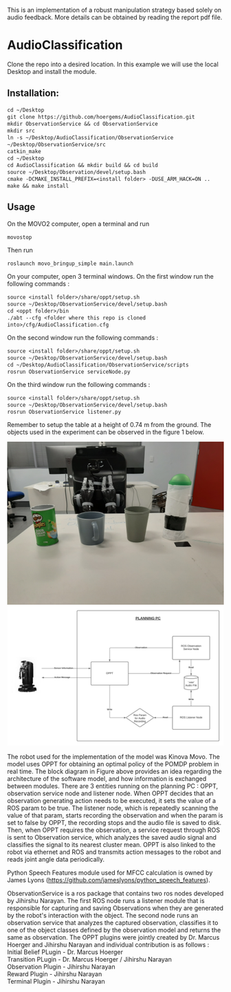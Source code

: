 This is an implementation of a robust manipulation strategy based solely on audio feedback. More details can be obtained by reading the report pdf file.

# AudioClassification


Clone the repo into a desired location. In this example we will use the local Desktop and install the module. 
## Installation:
    cd ~/Desktop
    git clone https://github.com/hoergems/AudioClassification.git
    mkdir ObservationService && cd ObservationService
    mkdir src
    ln -s ~/Desktop/AudioClassification/ObservationService ~/Desktop/ObservationService/src
    catkin_make
    cd ~/Desktop
    cd AudioClassification && mkdir build && cd build
    source ~/Desktop/Observation/devel/setup.bash
    cmake -DCMAKE_INSTALL_PREFIX=<install folder> -DUSE_ARM_HACK=ON ..
    make && make install

## Usage
On the MOVO2 computer, open a terminal and run

    movostop

Then run

    roslaunch movo_bringup_simple main.launch

On your computer, open 3 terminal windows. On the first window run the following commands : 

    source <install folder>/share/oppt/setup.sh
    source ~/Desktop/ObservationService/devel/setup.bash
    cd <oppt folder>/bin
    ./abt --cfg <folder where this repo is cloned into>/cfg/AudioClassification.cfg

On the second window run the following commands : 

    source <install folder>/share/oppt/setup.sh
    source ~/Desktop/ObservationService/devel/setup.bash
    cd ~/Desktop/AudioClassification/ObservationService/scripts
    rosrun ObservationService serviceNode.py


On the third window run the following commands : 

    source <install folder>/share/oppt/setup.sh
    source ~/Desktop/ObservationService/devel/setup.bash
    rosrun ObservationService listener.py

Remember to setup the table at a height of 0.74 m from the ground. The objects used in the experiment can be observed in the figure 1 below. 

![Figure 1](Objects.jpg)
![Figure 2](block_diagram.jpeg)

The robot used for the implementation of the model was Kinova Movo. The model uses OPPT for obtaining an optimal policy of the POMDP problem in real time. The block diagram in Figure above provides an idea regarding the architecture of the software model, and how information is exchanged between modules. There are 3 entities running on the planning PC : OPPT, observation service node and listener node. When OPPT decides that an observation generating action needs to be executed, it sets the value of a ROS param to be true. The listener node, which is repeatedly scanning the value of that param, starts recording the observation and when the param is set to false by OPPT, the recording stops and the audio file is saved to disk. Then, when OPPT requires the observation, a service request through ROS is sent to Observation service, which analyzes the saved audio signal and classifies the signal to its nearest cluster mean. OPPT is also linked to the robot via ethernet and ROS and transmits action messages to the robot and reads joint angle data periodically.

Python Speech Features module used for MFCC calculation is owned by James Lyons (https://github.com/jameslyons/python_speech_features).

ObservationService is a ros package that contains two ros nodes developed by Jihirshu Narayan. The first ROS node runs a listener module that is responsible for capturing and saving Observations when they are generated by the robot's interaction with the object. The second node runs an observation service that analyzes the captured observation, classifies it to one of the object classes defined by the observation model and returns the same as observation. The OPPT plugins were jointly created by Dr. Marcus Hoerger and Jihirshu Narayan and individual contribution is as follows : \
Initial Belief PLugin - Dr. Marcus Hoerger\
Transition PLugin - Dr. Marcus Hoerger / Jihirshu Narayan \
Observation Plugin - Jihirshu Narayan \
Reward Plugin - Jihirshu Narayan \
Terminal Plugin - Jihirshu Narayan 
